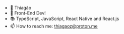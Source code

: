 - 👋 Thiagão
- 👀 Front-End Dev!
- 📚 TypeScript, JavaScript, React Native and React.js
- 📫 How to reach me: thiagaoz@proton.me

<!---
thiagaoz/thiagaoz is a ✨ special ✨ repository because its `README.md` (this file) appears on your GitHub profile.
You can click the Preview link to take a look at your changes.
--->
